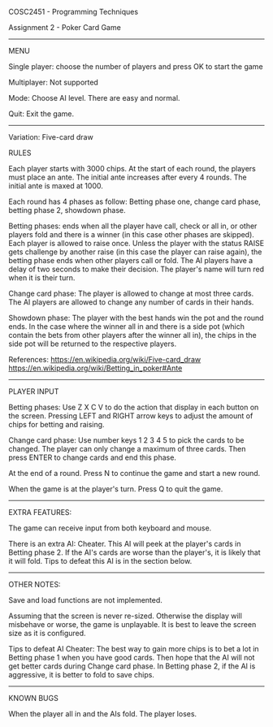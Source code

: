COSC2451 - Programming Techniques

Assignment 2 - Poker Card Game

--------------------------------------------------------------------------------

MENU

Single player: choose the number of players and press OK to start the game

Multiplayer: Not supported

Mode: Choose AI level. There are easy and normal.

Quit: Exit the game.

--------------------------------------------------------------------------------

Variation: Five-card draw

RULES

Each player starts with 3000 chips. At the start of each round, the players must place an ante. The initial ante increases after every 4 rounds. The initial ante is maxed at 1000.

Each round has 4 phases as follow: Betting phase one, change card phase, betting phase 2, showdown phase.

Betting phases: ends when all the player have call, check or all in, or other players fold and there is a winner (in this case other phases are skipped). Each player is allowed to raise once. Unless the player with the status RAISE gets challenge by another raise (in this case the player can raise again), the betting phase ends when other players call or fold. The AI players have a delay of two seconds to make their decision. The player's name will turn red when it is their turn. 

Change card phase: The player is allowed to change at most three cards. The AI players are allowed to change any number of cards in their hands.

Showdown phase: The player with the best hands win the pot and the round ends. In the case where the winner all in and there is a side pot (which contain the bets from other players after the winner all in), the chips in the side pot will be returned to the respective players.

References:
https://en.wikipedia.org/wiki/Five-card_draw
https://en.wikipedia.org/wiki/Betting_in_poker#Ante

--------------------------------------------------------------------------------

PLAYER INPUT

Betting phases: Use Z X C V to do the action that display in each button on the screen. Pressing LEFT and RIGHT arrow keys to adjust the amount of chips for betting and raising. 

Change card phase: Use number keys 1 2 3 4 5 to pick the cards to be changed. The player can only change a maximum of three cards. Then press ENTER to change cards and end this phase.

At the end of a round. Press N to continue the game and start a new round.

When the game is at the player's turn. Press Q to quit the game.

--------------------------------------------------------------------------------

EXTRA FEATURES:

The game can receive input from both keyboard and mouse.

There is an extra AI: Cheater. This AI will peek at the player's cards in Betting phase 2. If the AI's cards are worse than the player's, it is likely that it will fold. Tips to defeat this AI is in the section below.

--------------------------------------------------------------------------------

OTHER NOTES:

Save and load functions are not implemented.

Assuming that the screen is never re-sized. Otherwise the display will misbehave or worse, the game is unplayable. It is best to leave the screen size as it is configured.

Tips to defeat AI Cheater: The best way to gain more chips is to bet a lot in Betting phase 1 when you have good cards. Then hope that the AI will not get better cards during Change card phase. In Betting phase 2, if the AI is aggressive, it is better to fold to save chips.

--------------------------------------------------------------------------------

KNOWN BUGS

When the player all in and the AIs fold. The player loses.